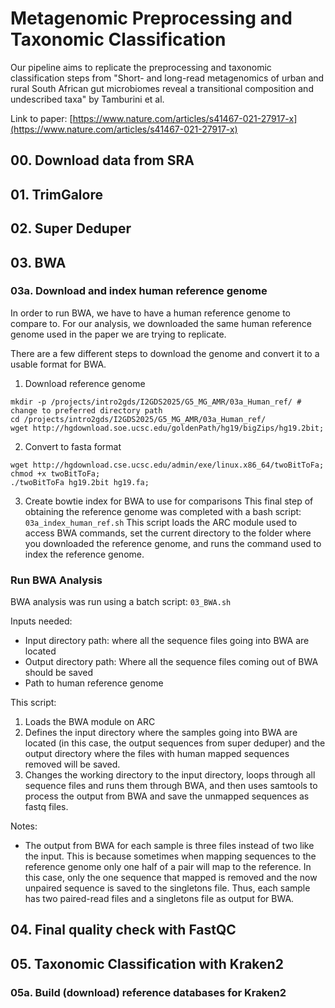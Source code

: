 
# Metagenomic Preprocessing and Taxonomic Classification
Our pipeline aims to replicate the preprocessing and taxonomic classification steps from
"Short- and long-read metagenomics of urban and rural South African gut microbiomes reveal 
a transitional composition and undescribed taxa" by Tamburini et al.

Link to paper: [https://www.nature.com/articles/s41467-021-27917-x](https://www.nature.com/articles/s41467-021-27917-x)

## 00. Download data from SRA


## 01. TrimGalore


## 02. Super Deduper


## 03. BWA

### 03a. Download and index human reference genome

In order to run BWA, we have to have a human reference genome to compare to. 
For our analysis, we downloaded the same human reference genome used in the paper
we are trying to replicate. 

There are a few different steps to download the genome and convert 
it to a usable format for BWA.

1. Download reference genome
```
mkdir -p /projects/intro2gds/I2GDS2025/G5_MG_AMR/03a_Human_ref/ # change to preferred directory path
cd /projects/intro2gds/I2GDS2025/G5_MG_AMR/03a_Human_ref/
wget http://hgdownload.soe.ucsc.edu/goldenPath/hg19/bigZips/hg19.2bit;
```
2. Convert to fasta format
```
wget http://hgdownload.cse.ucsc.edu/admin/exe/linux.x86_64/twoBitToFa;
chmod +x twoBitToFa;
./twoBitToFa hg19.2bit hg19.fa;
```
3. Create bowtie index for BWA to use for comparisons
This final step of obtaining the reference genome was completed with a bash script: `03a_index_human_ref.sh`
This script loads the ARC module used to access BWA commands, set the current directory to the folder
where you downloaded the reference genome, and runs the command used to index the reference genome. 

### Run BWA Analysis

BWA analysis was run using a batch script: `03_BWA.sh`

Inputs needed:
* Input directory path: where all the sequence files going into BWA are located
* Output directory path: Where all the sequence files coming out of BWA should be saved
* Path to human reference genome

This script:
1. Loads the BWA module on ARC
2. Defines the input directory where the samples going into BWA are located (in this case, the output sequences
from super deduper) and the output directory where the files with human mapped sequences removed will be saved.
3. Changes the working directory to the input directory, loops through all sequence files and runs them through 
BWA, and then uses samtools to process the output from BWA and save the unmapped sequences as fastq files.

Notes:
* The output from BWA for each sample is three files instead of two like the input. This is because sometimes
when mapping sequences to the reference genome only one half of a pair will map to the reference. In this case, only 
the one sequence that mapped is removed and the now unpaired sequence is saved to the singletons file. Thus, each
sample has two paired-read files and a singletons file as output for BWA.


## 04. Final quality check with FastQC


## 05. Taxonomic Classification with Kraken2

### 05a. Build (download) reference databases for Kraken2